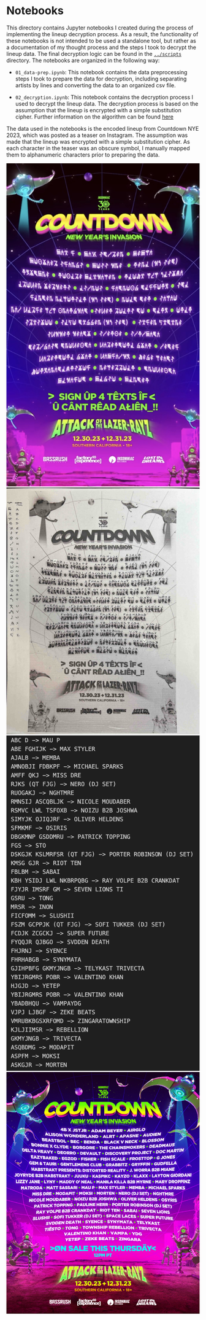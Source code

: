 # Notebooks

This directory contains Jupyter notebooks I created during the process of implementing the lineup decryption process. As a result, the functionality of these notebooks is not intended to be used a standalone tool, but rather as a documentation of my thought process and the steps I took to decrypt the lineup data. The final decryption logic can be found in the [`../scripts`](../scripts/) directory. The notebooks are organized in the following way:

- `01_data-prep.ipynb`: This notebook contains the data preprocessing steps I took to prepare the data for decryption, including separating artists by lines and converting the data to an organized csv file.

- `02_decryption.ipynb`: This notebook contains the decryption process I used to decrypt the lineup data. The decryption process is based on the assumption that the lineup  is encrypted with a simple substitution cipher. Further information on the algorithm can be found [here](../README.md#algorithm)

The data used in the notebooks is the encoded lineup from Countdown NYE 2023, which was posted as a teaser on Instagram. The assumption was made that the lineup was encrypted with a simple substitution cipher. As each character in the teaser was an obscure symbol, I manually mapped them to alphanumeric characters prior to preparing the data.

![Countdown NYE 2023 Teaser](../data/countdown_23/countdown_cyphertext_23.jpg)
![Countdown NYE 2023 Manual Translation](../data/countdown_23/countdown_23_translation.jpg)
![Countdown NYE 2023 Decoded Lineup](../data/countdown_23/countdown_23_decoded.png)
![Countdown NYE 2023 Actual Lineup](../data/countdown_23/countdown_23.jpeg)